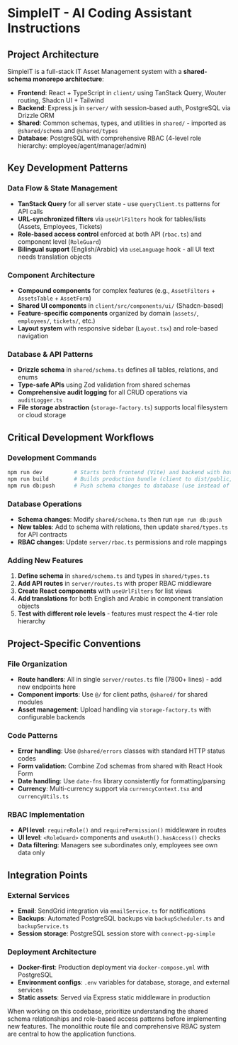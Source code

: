 # SimpleIT - AI Coding Assistant Instructions

## Project Architecture

SimpleIT is a full-stack IT Asset Management system with a **shared-schema monorepo architecture**:

- **Frontend**: React + TypeScript in `client/` using TanStack Query, Wouter routing, Shadcn UI + Tailwind
- **Backend**: Express.js in `server/` with session-based auth, PostgreSQL via Drizzle ORM
- **Shared**: Common schemas, types, and utilities in `shared/` - imported as `@shared/schema` and `@shared/types`
- **Database**: PostgreSQL with comprehensive RBAC (4-level role hierarchy: employee/agent/manager/admin)

## Key Development Patterns

### Data Flow & State Management
- **TanStack Query** for all server state - use `queryClient.ts` patterns for API calls
- **URL-synchronized filters** via `useUrlFilters` hook for tables/lists (Assets, Employees, Tickets)
- **Role-based access control** enforced at both API (`rbac.ts`) and component level (`RoleGuard`)
- **Bilingual support** (English/Arabic) via `useLanguage` hook - all UI text needs translation objects

### Component Architecture
- **Compound components** for complex features (e.g., `AssetFilters` + `AssetsTable` + `AssetForm`)
- **Shared UI components** in `client/src/components/ui/` (Shadcn-based)
- **Feature-specific components** organized by domain (`assets/`, `employees/`, `tickets/`, etc.)
- **Layout system** with responsive sidebar (`Layout.tsx`) and role-based navigation

### Database & API Patterns
- **Drizzle schema** in `shared/schema.ts` defines all tables, relations, and enums
- **Type-safe APIs** using Zod validation from shared schemas
- **Comprehensive audit logging** for all CRUD operations via `auditLogger.ts`
- **File storage abstraction** (`storage-factory.ts`) supports local filesystem or cloud storage

## Critical Development Workflows

### Development Commands
```bash
npm run dev          # Starts both frontend (Vite) and backend with hot reload
npm run build        # Builds production bundle (client to dist/public, server to dist/)
npm run db:push      # Push schema changes to database (use instead of migrations)
```

### Database Operations
- **Schema changes**: Modify `shared/schema.ts` then run `npm run db:push`
- **New tables**: Add to schema with relations, then update `shared/types.ts` for API contracts
- **RBAC changes**: Update `server/rbac.ts` permissions and role mappings

### Adding New Features
1. **Define schema** in `shared/schema.ts` and types in `shared/types.ts`
2. **Add API routes** in `server/routes.ts` with proper RBAC middleware
3. **Create React components** with `useUrlFilters` for list views
4. **Add translations** for both English and Arabic in component translation objects
5. **Test with different role levels** - features must respect the 4-tier role hierarchy

## Project-Specific Conventions

### File Organization
- **Route handlers**: All in single `server/routes.ts` file (7800+ lines) - add new endpoints here
- **Component imports**: Use `@/` for client paths, `@shared/` for shared modules
- **Asset management**: Upload handling via `storage-factory.ts` with configurable backends

### Code Patterns
- **Error handling**: Use `@shared/errors` classes with standard HTTP status codes
- **Form validation**: Combine Zod schemas from shared with React Hook Form
- **Date handling**: Use `date-fns` library consistently for formatting/parsing
- **Currency**: Multi-currency support via `currencyContext.tsx` and `currencyUtils.ts`

### RBAC Implementation
- **API level**: `requireRole()` and `requirePermission()` middleware in routes
- **UI level**: `<RoleGuard>` components and `useAuth().hasAccess()` checks
- **Data filtering**: Managers see subordinates only, employees see own data only

## Integration Points

### External Services
- **Email**: SendGrid integration via `emailService.ts` for notifications
- **Backups**: Automated PostgreSQL backups via `backupScheduler.ts` and `backupService.ts`
- **Session storage**: PostgreSQL session store with `connect-pg-simple`

### Deployment Architecture
- **Docker-first**: Production deployment via `docker-compose.yml` with PostgreSQL
- **Environment configs**: `.env` variables for database, storage, and external services
- **Static assets**: Served via Express static middleware in production

When working on this codebase, prioritize understanding the shared schema relationships and role-based access patterns before implementing new features. The monolithic route file and comprehensive RBAC system are central to how the application functions.